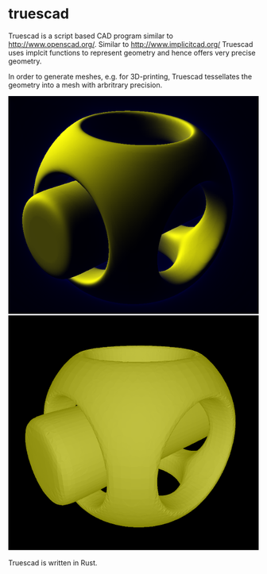 # truescad
Truescad is a script based CAD program similar to http://www.openscad.org/.
Similar to http://www.implicitcad.org/ Truescad uses implcit functions to represent geometry and hence offers very precise geometry.

In order to generate meshes, e.g. for 3D-printing, Truescad tessellates the geometry into a mesh with arbritrary precision.

![Alt text](doc/true_view.png "accurate geometry view")
![Alt text](doc/tessellated.png "generated mesh")

Truescad is written in Rust.
